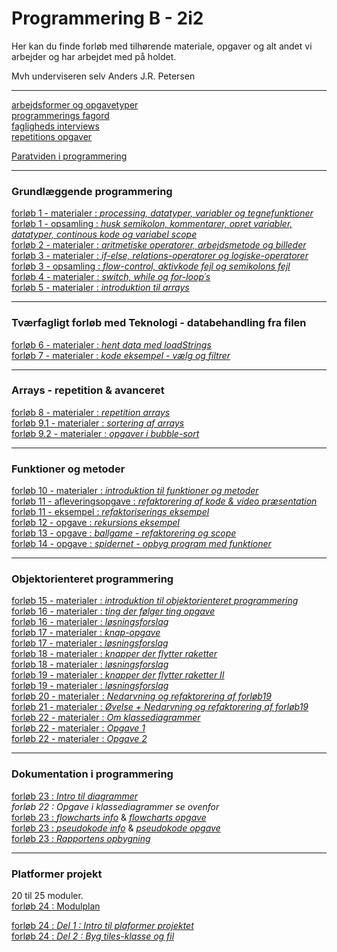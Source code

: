 # Programmering B - 2i2

Her kan du finde forløb med tilhørende materiale, opgaver og alt andet vi arbejder og har arbejdet med på holdet.

Mvh underviseren selv Anders J.R. Petersen

---

[arbejdsformer og opgavetyper](arbejdsformer/arbejdsformer.md)    
[programmerings fagord](terminologi/terminologi.md)       
[fagligheds interviews](faglighedsinterviews/interviews.md)       
[repetitions opgaver](repetitionsopgaver/alle_oversigt.md)  

[Paratviden i programmering](explainers/explainers.md)

---

### Grundlæggende programmering
[forløb 1 - materialer : *processing, datatyper, variabler og tegnefunktioner*](forlob1_intro/forlob1.md)                
[forløb 1 - opsamling  : *husk semikolon, kommentarer, opret variabler, datatyper, continous kode og variabel scope*](forlob1_intro/forlob1_opsamling.md)                       
[forløb 2 - materialer : *aritmetiske operatorer, arbejdsmetode og billeder*](forlob2_operatorer_og_arbejdsmetode/forlob2_operatorer_og_arbejdsmetode.md)                
[forløb 3 - materialer : *if-else, relations-operatorer og logiske-operatorer*](forlob3_if_else_logiske_og_relations_operatorer/forlob3.md)              
[forløb 3 - opsamling  : *flow-control, aktivkode fejl og semikolons fejl*](forlob3_if_else_logiske_og_relations_operatorer/forlob3_opsamling.md)               
[forløb 4 - materialer : *switch, while og for-loop´s*](forlob4_switch_while_for_loop/forlob4.md)              
[forløb 5 - materialer : *introduktion til arrays*](forlob5_arrays/forlob5_arrays.md)                

----              

### Tværfagligt forløb med Teknologi - databehandling fra filen                
[forløb 6 - materialer : *hent data med loadStrings*](forlob6_loadStrings/forlob6_loadStrings.md)               
[forløb 7 - materialer : *kode eksempel - vælg og filtrer*](forlob7_select_og_filtrer/forlob7_select_og_filtrer.md)               

----------------------------------                 

### Arrays - repetition & avanceret                
[forløb 8 - materialer : *repetition arrays*](forlob8_rep_arrays/forlob8_rep_arrays.md)                              
[forløb 9.1 - materialer : *sortering af arrays*](forlob9_arrays_sortering/forlob9_arrays_sortering.md)                               
[forløb 9.2 - materialer : *opgaver i bubble-sort*](forlob9_arrays_sortering/sorting_opgaver.md)            

----------------------------------           

### Funktioner og metoder                   
[forløb 10 - materialer : *introduktion til funktioner og metoder*](forlob10_funktioner/forlob10_funktioner.md)               
[forløb 11 - afleveringsopgave : *refaktorering af kode & video præsentation*](forlob11_refaktorering_med_funktioner/forlob11_refaktorering_med_funktioner.md)           
[forløb 11 - eksempel : *refaktoriserings eksempel*](forlob11_refaktorering_med_funktioner/refaktorering_eksempel.md)           
[forløb 12 - opgave : *rekursions eksempel*](forlob12_funktioner_rekursivt_tree/forlob12_tree.md)              
[forløb 13 - opgave : *ballgame - refaktorering og scope*](forlob13_refaktorering_ballgame/forlob13_refaktorering_ballgame.md)           
[forløb 14 - opgave : *spidernet - opbyg program med funktioner*](forlob14_spidernet_lav_funktioner/forlob14_spidernet_lav_funktioner.md)             

----------------------------------              

### Objektorienteret programmering                 
[forløb 15 - materialer : *introduktion til objektorienteret programmering*](forlob15_oop_intro1/forlob15_oop_intro1.md)               
[forløb 16 - materialer : *ting der følger ting opgave*](forlob16_oop_followers/oop_followers.md)                    
[forløb 16 - materialer : *løsningsforslag*](forlob16_oop_followers/solutionDel3.md)              
[forløb 17 - materialer : *knap-opgave*](forlob17_oop_knap1/oop_knap1.md)                           
[forløb 17 - materialer : *løsningsforslag*](forlob17_oop_knap1/oop_knap1_solution.md)       
[forløb 18 - materialer : *knapper der flytter raketter*](forlob18_oop_knap2/oop_knap2.md)          
[forløb 18 - materialer : *løsningsforslag*](forlob18_oop_knap2/oop_knap2_solution.md)        
[forløb 19 - materialer : *knapper der flytter raketter II*](forlob19_oop_knapRaket3/oop_knapRaket3.md)       
[forløb 19 - materialer : *løsningsforslag*](forlob19_oop_knapRaket3/oop_knapRaket3_solution.md)      
[forløb 20 - materialer : *Nedarvning og refaktorering af forløb19*](forlob20_oop_nedarvning/oop_nedarvning.md)             
[forløb 21 - materialer : *Øvelse + Nedarvning og refaktorering af forløb19*](forlob21_oop_nedarvning2/oop_nedarvning2.md)    
[forløb 22 - materialer : *Om klassediagrammer*](forlob22_oop_klassediagram/forlob22_klassediagram.md)       
[forløb 22 - materialer : *Opgave 1*](forlob22_oop_klassediagram/forlob22_klassediagramOpgave.md)       
[forløb 22 - materialer : *Opgave 2*](forlob22_oop_klassediagram/forlob22_klassediagramOpgave2.md)   

----------------------------------

### Dokumentation i programmering
[forløb 23 : *Intro til diagrammer*](forlob23_dokumentation/forlob23_dokumentation.md)       
*forløb 22 : Opgave i klassediagrammer se ovenfor*              
[forløb 23 : *flowcharts info*](forlob23_dokumentation/forlob23_info_flowchart.md) & [*flowcharts opgave*](forlob23_dokumentation/forlob23_opgave_flowchart.md)         
[forløb 23 : *pseudokode info*](forlob23_dokumentation/forlob23_info_pseudokode.md) & [*pseudokode opgave*](forlob23_dokumentation/forlob23_opgave_pseudokode.md)       
[forløb 23 : *Rapportens opbygning*](forlob23_dokumentation/forlob23_dokumentation.md)       

----------------------------------

### Platformer projekt
20 til 25 moduler.    
[forløb 24 : Modulplan](forlob24_ProjektPlatform/forlob24_tidsplan.md)

[forløb 24 : *Del 1 : Intro til plaformer projektet*](forlob24_ProjektPlatform/forlob24_intro_projekt_platform.md)  
[forløb 24 : *Del 2 : Byg tiles-klasse og fil*](forlob24_ProjektPlatform/forlob24_tiles_del2.md)       
